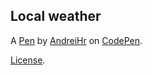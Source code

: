 Local weather
-------------


A [Pen](https://codepen.io/andreihr-the-bold/pen/WaMyXL) by [AndreiHr](https://codepen.io/andreihr-the-bold) on [CodePen](https://codepen.io).

[License](https://codepen.io/andreihr-the-bold/pen/WaMyXL/license).